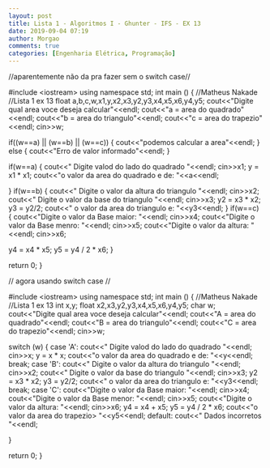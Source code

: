 ```yaml
---
layout: post
title: Lista 1 - Algoritmos I - Ghunter - IFS - EX 13
date: 2019-09-04 07:19
author: Morgao
comments: true
categories: [Engenharia Elétrica, Programação]
---
```

//aparentemente não da pra fazer sem o switch case//

#include &lt;iostream&gt;
using namespace std;
int main () {
//Matheus Nakade
//Lista 1 ex 13
float a,b,c,w,x1,y,x2,x3,y2,y3,x4,x5,x6,y4,y5;
cout&lt;&lt;"Digite qual area voce deseja calcular"&lt;&lt;endl;
cout&lt;&lt;"a = area do quadrado"&lt;&lt;endl;
cout&lt;&lt;"b = area do triangulo"&lt;&lt;endl;
cout&lt;&lt;"c = area do trapezio"&lt;&lt;endl;
cin&gt;&gt;w;

if((w==a) || (w==b) || (w==c))
{
cout&lt;&lt;"podemos calcular a area"&lt;&lt;endl;
}
else
{
cout&lt;&lt;"Erro de valor informado"&lt;&lt;endl;
}

if(w==a)
{
cout&lt;&lt;" Digite valod do lado do quadrado "&lt;&lt;endl;
cin&gt;&gt;x1;
y = x1 * x1;
cout&lt;&lt;"o valor da area do quadrado e de: "&lt;&lt;a&lt;&lt;endl;

}
if(w==b)
{
cout&lt;&lt;" Digite o valor da altura do triangulo "&lt;&lt;endl;
cin&gt;&gt;x2;
cout&lt;&lt;" Digite o valor da base do triangulo "&lt;&lt;endl;
cin&gt;&gt;x3;
y2 = x3 * x2;
y3 = y2/2;
cout&lt;&lt;" o valor da area do triangulo e: "&lt;&lt;y3&lt;&lt;endl;
}
if(w==c)
{
cout&lt;&lt;"Digite o valor da Base maior: "&lt;&lt;endl;
cin&gt;&gt;x4;
cout&lt;&lt;"Digite o valor da Base menro: "&lt;&lt;endl;
cin&gt;&gt;x5;
cout&lt;&lt;"Digite o valor da altura: "&lt;&lt;endl;
cin&gt;&gt;x6;

y4 = x4 * x5;
y5 = y4 / 2 * x6;
}

return 0;
}

// agora usando switch case //

#include &lt;iostream&gt;
using namespace std;
int main () {
//Matheus Nakade
//Lista 1 ex 13
int x,y;
float x2,x3,y2,y3,x4,x5,x6,y4,y5;
char w;
cout&lt;&lt;"Digite qual area voce deseja calcular"&lt;&lt;endl;
cout&lt;&lt;"A = area do quadrado"&lt;&lt;endl;
cout&lt;&lt;"B = area do triangulo"&lt;&lt;endl;
cout&lt;&lt;"C = area do trapezio"&lt;&lt;endl;
cin&gt;&gt;w;

switch (w)
{
case 'A':
cout&lt;&lt;" Digite valod do lado do quadrado "&lt;&lt;endl;
cin&gt;&gt;x;
y = x * x;
cout&lt;&lt;"o valor da area do quadrado e de: "&lt;&lt;y&lt;&lt;endl;
break;
case 'B':
cout&lt;&lt;" Digite o valor da altura do triangulo "&lt;&lt;endl;
cin&gt;&gt;x2;
cout&lt;&lt;" Digite o valor da base do triangulo "&lt;&lt;endl;
cin&gt;&gt;x3;
y2 = x3 * x2;
y3 = y2/2;
cout&lt;&lt;" o valor da area do triangulo e: "&lt;&lt;y3&lt;&lt;endl;
break;
case 'C':
cout&lt;&lt;"Digite o valor da Base maior: "&lt;&lt;endl;
cin&gt;&gt;x4;
cout&lt;&lt;"Digite o valor da Base menor: "&lt;&lt;endl;
cin&gt;&gt;x5;
cout&lt;&lt;"Digite o valor da altura: "&lt;&lt;endl;
cin&gt;&gt;x6;
y4 = x4 + x5;
y5 = y4 / 2 * x6;
cout&lt;&lt;"o valor da area do trapezio&gt; "&lt;&lt;y5&lt;&lt;endl;
default:
cout&lt;&lt;" Dados incorretos "&lt;&lt;endl;

}

return 0;
}

